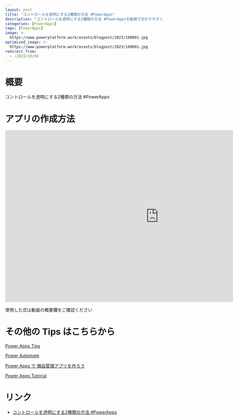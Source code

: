 ```yaml
---
layout: post
title: "コントロールを透明にする2種類の方法 #PowerApps"
description: "コントロールを透明にする2種類の方法 #PowerAppsを動画で分かりやすく解説"
categories: [PowerApps]
tags: [PowerApps]
image: >-
  https://www.powerplatform.work/assets/blogpost/2023/100801.jpg
optimized_image: >-
  https://www.powerplatform.work/assets/blogpost/2023/100801.jpg
redirect_from:
  - /2023/10/08
---
```



#  概要

コントロールを透明にする2種類の方法 #PowerApps


# アプリの作成方法

<iframe width="983" height="553" src="https://www.youtube.com/embed/Gp6m8l7IjOc" title="YouTube video player" frameborder="0" allow="accelerometer; autoplay; clipboard-write; encrypted-media; gyroscope; picture-in-picture" allowfullscreen></iframe>


使用した式は動画の概要欄をご確認ください


# その他の Tips はこちらから

[Power Apps Tips](https://www.youtube.com/watch?v=VrAQf3JQ7yM&list=PLVhFi1fb3DqakSLVMn22DDcySXh9jtzi- )


[Power Automate](https://www.youtube.com/watch?v=-YnJYT0ASEM&list=PLVhFi1fb3Dqbzic6GieqnLFgD3aTj-eHA)


[Power Apps で 備品管理アプリを作ろう](https://www.youtube.com/playlist?list=PLVhFi1fb3DqZM3HKb8Hea6XEL96990Fyn)


[Power Apps Tutorial](https://www.youtube.com/playlist?list=PLVhFi1fb3DqalxpL974VvAJvV4iWoSbe_)


# リンク


- [コントロールを透明にする2種類の方法 #PowerApps](https://www.youtube.com/watch?v=Gp6m8l7IjOc)


